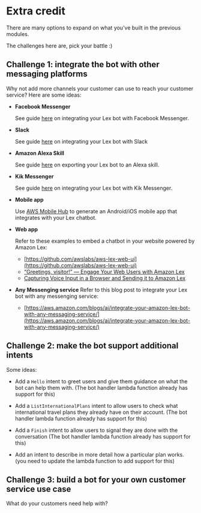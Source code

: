 # Extra credit

There are many options to expand on what you've built in the previous modules. 

The challenges here are, pick your battle :)

## Challenge 1: integrate the bot with other messaging platforms

Why not add more channels your customer can use to reach your customer service? Here are some ideas:

* **Facebook Messenger**
	
	See guide [here](http://docs.aws.amazon.com/lex/latest/dg/fb-bot-association.html) on integrating your Lex bot with Facebook Messenger. 

* **Slack**
	
	See guide [here](http://docs.aws.amazon.com/lex/latest/dg/slack-bot-association.html) on integrating your Lex bot with Slack
	
* **Amazon Alexa Skill**

 	See guide [here](https://docs.aws.amazon.com/lex/latest/dg/export-to-alexa.html) on exporting your Lex bot to an Alexa skill. 
 	
* **Kik Messenger** 
 
 	See guide [here](http://docs.aws.amazon.com/lex/latest/dg/kik-bot-association.html) on integrating your Lex bot with Kik Messenger. 

* **Mobile app**
	
	Use [AWS Mobile Hub](http://docs.aws.amazon.com/aws-mobile/latest/developerguide/conversational-bots.html) to generate an Android/iOS mobile app that integrates with your Lex chatbot. 

* **Web app**
 
	Refer to these examples to embed a chatbot in your website powered by Amazon Lex:
	
	* [https://github.com/awslabs/aws-lex-web-ui](https://github.com/awslabs/aws-lex-web-ui)
	* [“Greetings, visitor!” — Engage Your Web Users with Amazon Lex](https://aws.amazon.com/blogs/ai/greetings-visitor-engage-your-web-users-with-amazon-lex/)
	* [Capturing Voice Input in a Browser and Sending it to Amazon Lex
](https://aws.amazon.com/blogs/ai/capturing-voice-input-in-a-browser/)

* **Any Messenging service**
	Refer to this blog post to integrate your Lex bot with any messenging service:
	
	* [https://aws.amazon.com/blogs/ai/integrate-your-amazon-lex-bot-with-any-messaging-service/](https://aws.amazon.com/blogs/ai/integrate-your-amazon-lex-bot-with-any-messaging-service/)
	
## Challenge 2: make the bot support additional intents

Some ideas: 

* Add a `Hello` intent to greet users and give them guidance on what the bot can help them with. (The bot handler lambda function already has support for this)

* Add a `ListInternationalPlans` intent to allow users to check what international travel plans they already have on their account.  (The bot handler lambda function already has support for this)

* Add a `Finish` intent to allow users to signal they are done with the conversation (The bot handler lambda function already has support for this)

* Add an intent to describe in more detail how a particular plan works. (you need to update the lambda function to add support for this)


## Challenge 3: build a bot for your own customer service use case

What do your customers need help with? 
